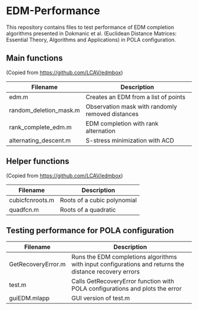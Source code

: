 # EDM-Performance
This repository contains files to test performance of EDM completion algorithms presented in Dokmanic et al. (Euclidean Distance Matrices: Essential Theory, Algorithms and Applications) in POLA configuration.

## Main functions
(Copied from https://github.com/LCAV/edmbox)

| Filename  | Description |
| ------------- | ------------- |
| edm.m  | Creates an EDM from a list of points  |
| random_deletion_mask.m  | Observation mask with randomly removed distances  |
| rank_complete_edm.m  | EDM completion with rank alternation  |
| alternating_descent.m | S-stress minimization with ACD  |


## Helper functions
(Copied from https://github.com/LCAV/edmbox)

| Filename  | Description |
| ------------- | ------------- |
| cubicfcnroots.m | Roots of a cubic polynomial |
| quadfcn.m | Roots of a quadratic  |

## Testing performance for POLA configuration

| Filename  | Description |
| ------------- | ------------- |
| GetRecoveryError.m  | Runs the EDM completions algorithms with input configurations and returns the distance recovery errors |
| test.m  | Calls GetRecoveryError function with POLA configurations and plots the error |
| guiEDM.mlapp  | GUI version of test.m  |
